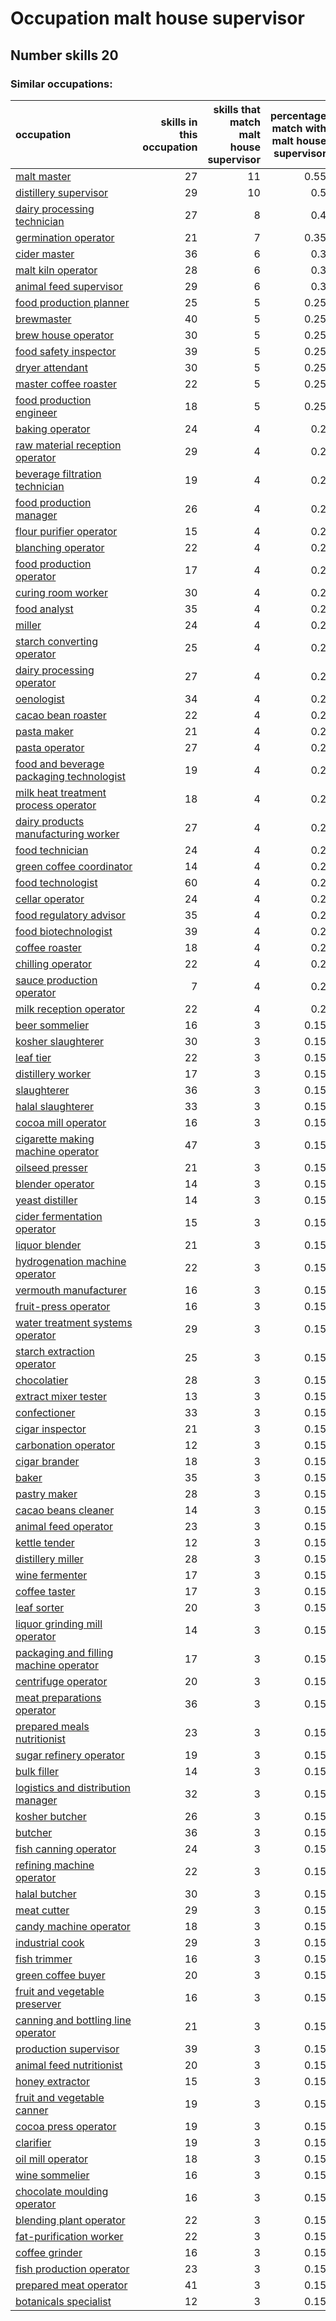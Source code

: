 # Occupation malt house supervisor
## Number skills 20
### Similar occupations:
| occupation                                                                              |   skills in this occupation |   skills that match malt house supervisor |   percentage match with malt house supervisor |   skills not in malt house supervisor |
|:----------------------------------------------------------------------------------------|----------------------------:|------------------------------------------:|----------------------------------------------:|--------------------------------------:|
| [malt master](malt_master.md)                                                           |                          27 |                                        11 |                                          0.55 |                                    16 |
| [distillery supervisor](distillery_supervisor.md)                                       |                          29 |                                        10 |                                          0.5  |                                    19 |
| [dairy processing technician](dairy_processing_technician.md)                           |                          27 |                                         8 |                                          0.4  |                                    19 |
| [germination operator](germination_operator.md)                                         |                          21 |                                         7 |                                          0.35 |                                    14 |
| [cider master](cider_master.md)                                                         |                          36 |                                         6 |                                          0.3  |                                    30 |
| [malt kiln operator](malt_kiln_operator.md)                                             |                          28 |                                         6 |                                          0.3  |                                    22 |
| [animal feed supervisor](animal_feed_supervisor.md)                                     |                          29 |                                         6 |                                          0.3  |                                    23 |
| [food production planner](food_production_planner.md)                                   |                          25 |                                         5 |                                          0.25 |                                    20 |
| [brewmaster](brewmaster.md)                                                             |                          40 |                                         5 |                                          0.25 |                                    35 |
| [brew house operator](brew_house_operator.md)                                           |                          30 |                                         5 |                                          0.25 |                                    25 |
| [food safety inspector](food_safety_inspector.md)                                       |                          39 |                                         5 |                                          0.25 |                                    34 |
| [dryer attendant](dryer_attendant.md)                                                   |                          30 |                                         5 |                                          0.25 |                                    25 |
| [master coffee roaster](master_coffee_roaster.md)                                       |                          22 |                                         5 |                                          0.25 |                                    17 |
| [food production engineer](food_production_engineer.md)                                 |                          18 |                                         5 |                                          0.25 |                                    13 |
| [baking operator](baking_operator.md)                                                   |                          24 |                                         4 |                                          0.2  |                                    20 |
| [raw material reception operator](raw_material_reception_operator.md)                   |                          29 |                                         4 |                                          0.2  |                                    25 |
| [beverage filtration technician](beverage_filtration_technician.md)                     |                          19 |                                         4 |                                          0.2  |                                    15 |
| [food production manager](food_production_manager.md)                                   |                          26 |                                         4 |                                          0.2  |                                    22 |
| [flour purifier operator](flour_purifier_operator.md)                                   |                          15 |                                         4 |                                          0.2  |                                    11 |
| [blanching operator](blanching_operator.md)                                             |                          22 |                                         4 |                                          0.2  |                                    18 |
| [food production operator](food_production_operator.md)                                 |                          17 |                                         4 |                                          0.2  |                                    13 |
| [curing room worker](curing_room_worker.md)                                             |                          30 |                                         4 |                                          0.2  |                                    26 |
| [food analyst](food_analyst.md)                                                         |                          35 |                                         4 |                                          0.2  |                                    31 |
| [miller](miller.md)                                                                     |                          24 |                                         4 |                                          0.2  |                                    20 |
| [starch converting operator](starch_converting_operator.md)                             |                          25 |                                         4 |                                          0.2  |                                    21 |
| [dairy processing operator](dairy_processing_operator.md)                               |                          27 |                                         4 |                                          0.2  |                                    23 |
| [oenologist](oenologist.md)                                                             |                          34 |                                         4 |                                          0.2  |                                    30 |
| [cacao bean roaster](cacao_bean_roaster.md)                                             |                          22 |                                         4 |                                          0.2  |                                    18 |
| [pasta maker](pasta_maker.md)                                                           |                          21 |                                         4 |                                          0.2  |                                    17 |
| [pasta operator](pasta_operator.md)                                                     |                          27 |                                         4 |                                          0.2  |                                    23 |
| [food and beverage packaging technologist](food_and_beverage_packaging_technologist.md) |                          19 |                                         4 |                                          0.2  |                                    15 |
| [milk heat treatment process operator](milk_heat_treatment_process_operator.md)         |                          18 |                                         4 |                                          0.2  |                                    14 |
| [dairy products manufacturing worker](dairy_products_manufacturing_worker.md)           |                          27 |                                         4 |                                          0.2  |                                    23 |
| [food technician](food_technician.md)                                                   |                          24 |                                         4 |                                          0.2  |                                    20 |
| [green coffee coordinator](green coffee coordinator.md)                                 |                          14 |                                         4 |                                          0.2  |                                    10 |
| [food technologist](food_technologist.md)                                               |                          60 |                                         4 |                                          0.2  |                                    56 |
| [cellar operator](cellar_operator.md)                                                   |                          24 |                                         4 |                                          0.2  |                                    20 |
| [food regulatory advisor](food_regulatory_advisor.md)                                   |                          35 |                                         4 |                                          0.2  |                                    31 |
| [food biotechnologist](food_biotechnologist.md)                                         |                          39 |                                         4 |                                          0.2  |                                    35 |
| [coffee roaster](coffee_roaster.md)                                                     |                          18 |                                         4 |                                          0.2  |                                    14 |
| [chilling operator](chilling_operator.md)                                               |                          22 |                                         4 |                                          0.2  |                                    18 |
| [sauce production operator](sauce_production_operator.md)                               |                           7 |                                         4 |                                          0.2  |                                     3 |
| [milk reception operator](milk_reception_operator.md)                                   |                          22 |                                         4 |                                          0.2  |                                    18 |
| [beer sommelier](beer_sommelier.md)                                                     |                          16 |                                         3 |                                          0.15 |                                    13 |
| [kosher slaughterer](kosher_slaughterer.md)                                             |                          30 |                                         3 |                                          0.15 |                                    27 |
| [leaf tier](leaf_tier.md)                                                               |                          22 |                                         3 |                                          0.15 |                                    19 |
| [distillery worker](distillery_worker.md)                                               |                          17 |                                         3 |                                          0.15 |                                    14 |
| [slaughterer](slaughterer.md)                                                           |                          36 |                                         3 |                                          0.15 |                                    33 |
| [halal slaughterer](halal_slaughterer.md)                                               |                          33 |                                         3 |                                          0.15 |                                    30 |
| [cocoa mill operator](cocoa_mill_operator.md)                                           |                          16 |                                         3 |                                          0.15 |                                    13 |
| [cigarette making machine operator](cigarette_making_machine_operator.md)               |                          47 |                                         3 |                                          0.15 |                                    44 |
| [oilseed presser](oilseed_presser.md)                                                   |                          21 |                                         3 |                                          0.15 |                                    18 |
| [blender operator](blender_operator.md)                                                 |                          14 |                                         3 |                                          0.15 |                                    11 |
| [yeast distiller](yeast_distiller.md)                                                   |                          14 |                                         3 |                                          0.15 |                                    11 |
| [cider fermentation operator](cider_fermentation_operator.md)                           |                          15 |                                         3 |                                          0.15 |                                    12 |
| [liquor blender](liquor_blender.md)                                                     |                          21 |                                         3 |                                          0.15 |                                    18 |
| [hydrogenation machine operator](hydrogenation_machine_operator.md)                     |                          22 |                                         3 |                                          0.15 |                                    19 |
| [vermouth manufacturer](vermouth_manufacturer.md)                                       |                          16 |                                         3 |                                          0.15 |                                    13 |
| [fruit-press operator](fruit-press_operator.md)                                         |                          16 |                                         3 |                                          0.15 |                                    13 |
| [water treatment systems operator](water_treatment_systems_operator.md)                 |                          29 |                                         3 |                                          0.15 |                                    26 |
| [starch extraction operator](starch_extraction_operator.md)                             |                          25 |                                         3 |                                          0.15 |                                    22 |
| [chocolatier](chocolatier.md)                                                           |                          28 |                                         3 |                                          0.15 |                                    25 |
| [extract mixer tester](extract_mixer_tester.md)                                         |                          13 |                                         3 |                                          0.15 |                                    10 |
| [confectioner](confectioner.md)                                                         |                          33 |                                         3 |                                          0.15 |                                    30 |
| [cigar inspector](cigar_inspector.md)                                                   |                          21 |                                         3 |                                          0.15 |                                    18 |
| [carbonation operator](carbonation_operator.md)                                         |                          12 |                                         3 |                                          0.15 |                                     9 |
| [cigar brander](cigar_brander.md)                                                       |                          18 |                                         3 |                                          0.15 |                                    15 |
| [baker](baker.md)                                                                       |                          35 |                                         3 |                                          0.15 |                                    32 |
| [pastry maker](pastry_maker.md)                                                         |                          28 |                                         3 |                                          0.15 |                                    25 |
| [cacao beans cleaner](cacao_beans_cleaner.md)                                           |                          14 |                                         3 |                                          0.15 |                                    11 |
| [animal feed operator](animal_feed_operator.md)                                         |                          23 |                                         3 |                                          0.15 |                                    20 |
| [kettle tender](kettle_tender.md)                                                       |                          12 |                                         3 |                                          0.15 |                                     9 |
| [distillery miller](distillery_miller.md)                                               |                          28 |                                         3 |                                          0.15 |                                    25 |
| [wine fermenter](wine_fermenter.md)                                                     |                          17 |                                         3 |                                          0.15 |                                    14 |
| [coffee taster](coffee_taster.md)                                                       |                          17 |                                         3 |                                          0.15 |                                    14 |
| [leaf sorter](leaf_sorter.md)                                                           |                          20 |                                         3 |                                          0.15 |                                    17 |
| [liquor grinding mill operator](liquor_grinding_mill_operator.md)                       |                          14 |                                         3 |                                          0.15 |                                    11 |
| [packaging and filling machine operator](packaging_and_filling_machine_operator.md)     |                          17 |                                         3 |                                          0.15 |                                    14 |
| [centrifuge operator](centrifuge_operator.md)                                           |                          20 |                                         3 |                                          0.15 |                                    17 |
| [meat preparations operator](meat_preparations_operator.md)                             |                          36 |                                         3 |                                          0.15 |                                    33 |
| [prepared meals nutritionist](prepared_meals_nutritionist.md)                           |                          23 |                                         3 |                                          0.15 |                                    20 |
| [sugar refinery operator](sugar_refinery_operator.md)                                   |                          19 |                                         3 |                                          0.15 |                                    16 |
| [bulk filler](bulk_filler.md)                                                           |                          14 |                                         3 |                                          0.15 |                                    11 |
| [logistics and distribution manager](logistics_and_distribution_manager.md)             |                          32 |                                         3 |                                          0.15 |                                    29 |
| [kosher butcher](kosher_butcher.md)                                                     |                          26 |                                         3 |                                          0.15 |                                    23 |
| [butcher](butcher.md)                                                                   |                          36 |                                         3 |                                          0.15 |                                    33 |
| [fish canning operator](fish_canning_operator.md)                                       |                          24 |                                         3 |                                          0.15 |                                    21 |
| [refining machine operator](refining_machine_operator.md)                               |                          22 |                                         3 |                                          0.15 |                                    19 |
| [halal butcher](halal_butcher.md)                                                       |                          30 |                                         3 |                                          0.15 |                                    27 |
| [meat cutter](meat_cutter.md)                                                           |                          29 |                                         3 |                                          0.15 |                                    26 |
| [candy machine operator](candy_machine_operator.md)                                     |                          18 |                                         3 |                                          0.15 |                                    15 |
| [industrial cook](industrial_cook.md)                                                   |                          29 |                                         3 |                                          0.15 |                                    26 |
| [fish trimmer](fish_trimmer.md)                                                         |                          16 |                                         3 |                                          0.15 |                                    13 |
| [green coffee buyer](green_coffee_buyer.md)                                             |                          20 |                                         3 |                                          0.15 |                                    17 |
| [fruit and vegetable preserver](fruit_and_vegetable_preserver.md)                       |                          16 |                                         3 |                                          0.15 |                                    13 |
| [canning and bottling line operator](canning_and_bottling_line_operator.md)             |                          21 |                                         3 |                                          0.15 |                                    18 |
| [production supervisor](production_supervisor.md)                                       |                          39 |                                         3 |                                          0.15 |                                    36 |
| [animal feed nutritionist](animal_feed_nutritionist.md)                                 |                          20 |                                         3 |                                          0.15 |                                    17 |
| [honey extractor](honey_extractor.md)                                                   |                          15 |                                         3 |                                          0.15 |                                    12 |
| [fruit and vegetable canner](fruit_and_vegetable_canner.md)                             |                          19 |                                         3 |                                          0.15 |                                    16 |
| [cocoa press operator](cocoa_press_operator.md)                                         |                          19 |                                         3 |                                          0.15 |                                    16 |
| [clarifier](clarifier.md)                                                               |                          19 |                                         3 |                                          0.15 |                                    16 |
| [oil mill operator](oil_mill_operator.md)                                               |                          18 |                                         3 |                                          0.15 |                                    15 |
| [wine sommelier](wine_sommelier.md)                                                     |                          16 |                                         3 |                                          0.15 |                                    13 |
| [chocolate moulding operator](chocolate_moulding_operator.md)                           |                          16 |                                         3 |                                          0.15 |                                    13 |
| [blending plant operator](blending_plant_operator.md)                                   |                          22 |                                         3 |                                          0.15 |                                    19 |
| [fat-purification worker](fat-purification_worker.md)                                   |                          22 |                                         3 |                                          0.15 |                                    19 |
| [coffee grinder](coffee_grinder.md)                                                     |                          16 |                                         3 |                                          0.15 |                                    13 |
| [fish production operator](fish_production_operator.md)                                 |                          23 |                                         3 |                                          0.15 |                                    20 |
| [prepared meat operator](prepared_meat_operator.md)                                     |                          41 |                                         3 |                                          0.15 |                                    38 |
| [botanicals specialist](botanicals_specialist.md)                                       |                          12 |                                         3 |                                          0.15 |                                     9 |
